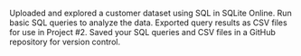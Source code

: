 Uploaded and explored a customer dataset using SQL in SQLite Online.
Run basic SQL queries to analyze the data.
Exported query results as CSV files for use in Project #2.
Saved your SQL queries and CSV files in a GitHub repository for version control.
